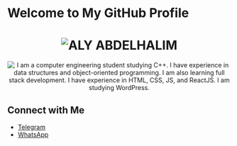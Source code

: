 # Welcome to My GitHub Profile

<div align="center">
  <h1>
    <img src="https://readme-typing-svg.herokuapp.com?font=Arial&weight=900&size=50&duration=3000&pause=1000&color=FF5733&center=true&vCenter=true&width=800&height=80&lines=ALY+ABDELHALIM" alt="ALY ABDELHALIM">
  </h1>
</div>

<div align="center">
  <p>
    <img src="https://readme-typing-svg.herokuapp.com?font=Arial&size=30&duration=3000&pause=1000&color=009688&center=true&vCenter=true&width=1000&height=80&lines=I+am+a+computer+engineering+student+studying+C%2B%2B.;I+have+experience+in+data+structures+and+object-oriented+programming.;I+am+also+learning+full+stack+development.;I+have+experience+in+HTML%2C+CSS%2C+JS%2C+and+ReactJS.;I+am+studying+WordPress." alt="I am a computer engineering student studying C++. I have experience in data structures and object-oriented programming. I am also learning full stack development. I have experience in HTML, CSS, JS, and ReactJS. I am studying WordPress.">
  </p>
</div>

## Connect with Me

- [Telegram](https://t.me/alyabdelhalim)
- [WhatsApp](https://wa.me/905527797598?text=Hello,%20I%20need%20your%20help%20in...)
